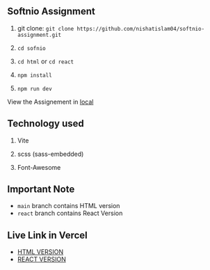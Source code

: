 
## Softnio Assignment

1. git clone: `git clone https://github.com/nishatislam04/softnio-assignment.git`

2.  `cd sofnio`

3. `cd html` or `cd react`

3.  `npm install`

4.  `npm run dev`

View the Assignement in [local](http://localhost:5173/)


## Technology used

1. Vite

2. scss (sass-embedded)

3. Font-Awesome

## Important Note
* `main` branch contains HTML version
* `react` branch contains React Version

## Live Link in Vercel

 - [HTML VERSION](https://softnio-assignment-html.vercel.app/)
 - [REACT VERSION](https://softnio-assignment-react-lztag3qi0-nishat-islams-projects.vercel.app/)
